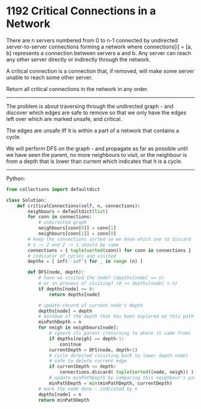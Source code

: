 1192 Critical Connections in a Network
======================================

There are n servers numbered from 0 to n-1 connected by undirected
server-to-server connections forming a network where connections[i] = [a, b]
represents a connection between servers a and b. Any server can reach any other
server directly or indirectly through the network.

A critical connection is a connection that, if removed, will make some server
unable to reach some other server.

Return all critical connections in the network in any order.

---

The problem is about traversing through the undirected graph - and discover
which edges are safe to remove so that we only have the edges left over which
are marked unsafe, and critical.

The edges are unsafe iff it is within a part of a network that contains
a cycle.

We will perform DFS on the graph - and propagate as far as possible until we
have seen the parent, no more neighbours to visit, or the neighbour is from
a depth that is lower than current which indicates that it is a cycle.

---

Python:

```python
from collections import defaultdict

class Solution:
    def criticalConnections(self, n, connections):
        neighbours = defaultdict(list)
        for conn in connections:
            # undirected graph
            neighbours[conn[0]] = conn[1]
            neighbours[conn[1]] = conn[0]
        # keep the connections sorted so we know which one to discard
        # 1 -> 2 and 2 -> 1 should be same
        connections = { tuple(sorted(conn)) for conn in connections }
        # indicator of cycles and visited
        depths = [ inf('-inf') for _ in range (n) ]

        def DFS(node, depth):
            # have we visited the node? (depths[node] == n)
            # or in process of visiting? (0 <= depths[node] < n)
            if depths[node] >= 0:
                return depths[node]

            # update record of current node's depth
            depths[node] = depth
            # minimum of the depth that has been explored on this path
            minPathDepth = n
            for neigh in neighbours[node]:
                # ignore its parent (returning to where it came from)
                if depths[neigh] == depth-1:
                    conitnue
                currentDepth = DFS(node, depth+1)
                # cycle detected (visiting back to lower depth node)
                # safe to delete current edge
                if currentDepth <= depth:
                    connections.discard( tuple(sorted((node, neigh)) ) 
                # update minPathDepth by comparing this neighbour's path depth
                minPathDepth = min(minPathDepth, currentDepth)
            # mark the node done - indicated by n
            depths[node] = n
            return minPathDepth 
```

